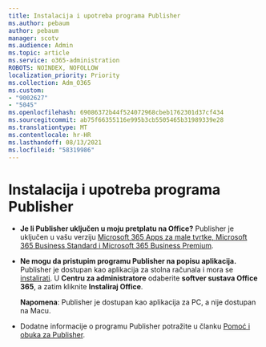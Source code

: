 ```yaml
---
title: Instalacija i upotreba programa Publisher
ms.author: pebaum
author: pebaum
manager: scotv
ms.audience: Admin
ms.topic: article
ms.service: o365-administration
ROBOTS: NOINDEX, NOFOLLOW
localization_priority: Priority
ms.collection: Adm_O365
ms.custom:
- "9002627"
- "5045"
ms.openlocfilehash: 69086372b44f524072968cbeb1762301d37cf434
ms.sourcegitcommit: ab75f66355116e995b3cb5505465b31989339e28
ms.translationtype: MT
ms.contentlocale: hr-HR
ms.lasthandoff: 08/13/2021
ms.locfileid: "58319986"
---
```

# <a name="install-and-use-publisher"></a>Instalacija i upotreba programa Publisher

- **Je li Publisher uključen u moju pretplatu na Office?** Publisher je uključen u vašu verziju [Microsoft 365 Apps za male tvrtke, Microsoft 365 Business Standard i Microsoft 365 Business Premium](https://products.office.com/compare-all-microsoft-office-products?activetab=tab:primaryr2).
- **Ne mogu da pristupim programu Publisher na popisu aplikacija.**  Publisher je dostupan kao aplikacija za stolna računala i mora se [instalirati](https://support.office.com/article/Install-Office-apps-from-Office-365-dcf2d841-dac7-455b-9a77-fc8f7ee92702). U **Centru za administratore** odaberite **softver sustava Office 365**, a zatim kliknite **Instaliraj Office**. 

    **Napomena**: Publisher je dostupan kao aplikacija za PC, a nije dostupan na Macu.
- Dodatne informacije o programu Publisher potražite u članku [Pomoć i obuka za Publisher](https://support.office.com/publisher).
